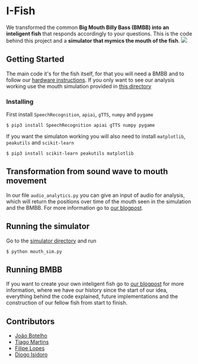 # I-Fish

We transformed the common **Big Mouth Billy Bass (BMBB) into an inteligent fish** that responds accordingly to your questions.
This is the code behind this project and a **simulator that mymics the mouth of the fish**.
![](iFish-Only-Demo.gif)

## Getting Started

The main code it's for the fish itself, for that you will need a BMBB and to follow our [hardware instructions]().
If you only want to see our analysis working use the mouth simulation provided in [this directory](https://github.com/joaoabotelho/I-Fish/tree/master/simulator)

### Installing

First install `SpeechRecognition`, `apiai`, `gTTS`, `numpy` and `pygame`
```
$ pip3 install SpeechRecognition apiai gTTS numpy pygame
```

If you want the simulaton working you will also need to install `matplotlib`, `peakutils` and `scikit-learn` 
```
$ pip3 install scikit-learn peakutils matplotlib 
```

## Transformation from sound wave to mouth movement

In our file `audio_analytics.py` you can give an input of audio for analysis, which will return the positions over time of the mouth seen in the simulation and the BMBB.
For more information go to [our blogpost]().

## Running the simulator

Go to the [simulator directory](https://github.com/joaoabotelho/I-Fish/tree/master/simulator) and run
```
$ python mouth_sim.py
```

## Running BMBB

If you want to create your own inteligent fish go to [our blogpost]() for more information, where we have our history since the start of our idea, everything behind the code explained, future implementations and the construction of our fellow fish from start to finish.

## Contributors

* [João Botelho](https://github.com/joaoabotelho)
* [Tiago Martins](https://github.com/tmartins1)
* [Filipe Lopes](https://github.com/erbarbar)
* [Diogo Isidoro](https://github.com/diogo8)
